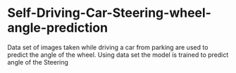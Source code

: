 # Self-Driving-Car-Steering-wheel-angle-prediction
Data set of images taken while driving a car from parking are used to predict the angle of the wheel. 
Using data set the model is trained to predict angle of the Steering
